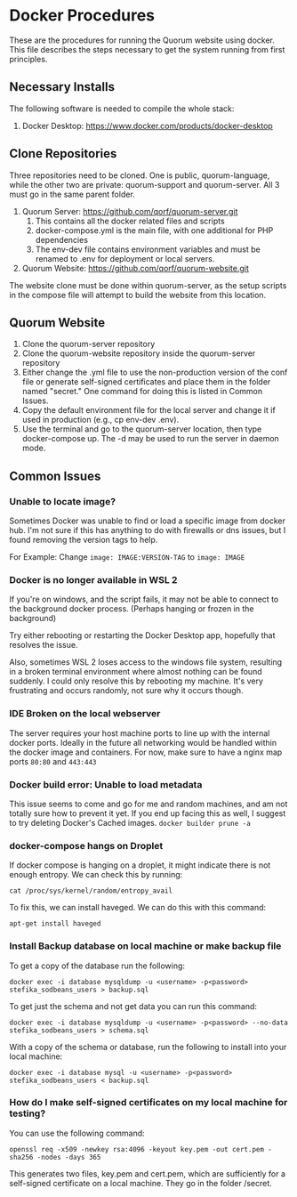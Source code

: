 # Docker Procedures

These are the procedures for running the Quorum website using docker. This file 
describes the steps necessary to get the system running from first principles. 


## Necessary Installs

The following software is needed to compile the whole stack:

1. Docker Desktop: https://www.docker.com/products/docker-desktop

## Clone Repositories

Three repositories need to be cloned. One is public, quorum-language, while the other two are private: quorum-support and quorum-server. All 3 must go in the same parent folder.



1. Quorum Server: https://github.com/qorf/quorum-server.git
    1. This contains all the docker related files and scripts
    2. docker-compose.yml is the main file, with one additional for PHP dependencies
    3. The env-dev file contains environment variables and must be renamed to .env for deployment or local servers.
2. Quorum Website: https://github.com/qorf/quorum-website.git

The website clone must be done within quorum-server, as the setup scripts in the compose file will attempt to build the website from this location.

## Quorum Website

1. Clone the quorum-server repository
2. Clone the quorum-website repository inside the quorum-server repository
3. Either change the .yml file to use the non-production version of the conf file or generate self-signed certificates and place them in the folder named "secret." One command for doing this is listed in Common Issues.
4. Copy the default environment file for the local server and change it if used in production (e.g., cp env-dev .env).
5. Use the terminal and go to the quorum-server location, then type docker-compose up. The -d may be used to run the server in daemon mode.


## Common Issues

### Unable to locate image?
Sometimes Docker was unable to find or load a specific image from docker hub. I'm not sure if this has anything to do with firewalls or dns issues, but I found removing the version tags to help.

For Example: Change `image: IMAGE:VERSION-TAG` to `image: IMAGE`

### Docker is no longer available in WSL 2
If you're on windows, and the script fails, it may not be able to connect to the background docker process. (Perhaps hanging or frozen in the background)

Try either rebooting or restarting the Docker Desktop app, hopefully that resolves the issue. 

Also, sometimes WSL 2 loses access to the windows file system, resulting in a broken terminal environment where almost nothing can be found suddenly. 
I could only resolve this by rebooting my machine. It's very frustrating and occurs randomly, not sure why it occurs though. 

### IDE Broken on the local webserver
The server requires your host machine ports to line up with the internal docker ports. Ideally in the future all networking would be handled within the docker image and containers. For now, make sure to have a nginx map ports `80:80` and `443:443`

### Docker build error: Unable to load metadata 
This issue seems to come and go for me and random machines, and am not totally sure how to prevent it yet. 
If you end up facing this as well, I suggest to try deleting Docker's Cached images.
`docker builder prune -a`

### docker-compose hangs on Droplet

If docker compose is hanging on a droplet, it might indicate there is not enough entropy. We can check this by running:

    cat /proc/sys/kernel/random/entropy_avail

To fix this, we can install haveged. We can do this with this command:

    apt-get install haveged

### Install Backup database on local machine or make backup file

To get a copy of the database run the following:

    docker exec -i database mysqldump -u <username> -p<password> stefika_sodbeans_users > backup.sql

To get just the schema and not get data you can run this command: 

    docker exec -i database mysqldump -u <username> -p<password> --no-data stefika_sodbeans_users > schema.sql   

With a copy of the schema or database, run the following to install into your local machine:

    docker exec -i database mysql -u <username> -p<password> stefika_sodbeans_users < backup.sql

### How do I make self-signed certificates on my local machine for testing?

You can use the following command:

    openssl req -x509 -newkey rsa:4096 -keyout key.pem -out cert.pem -sha256 -nodes -days 365

This generates two files, key.pem and cert.pem, which are sufficiently for a self-signed certificate on a local machine. They go in the folder /secret.
